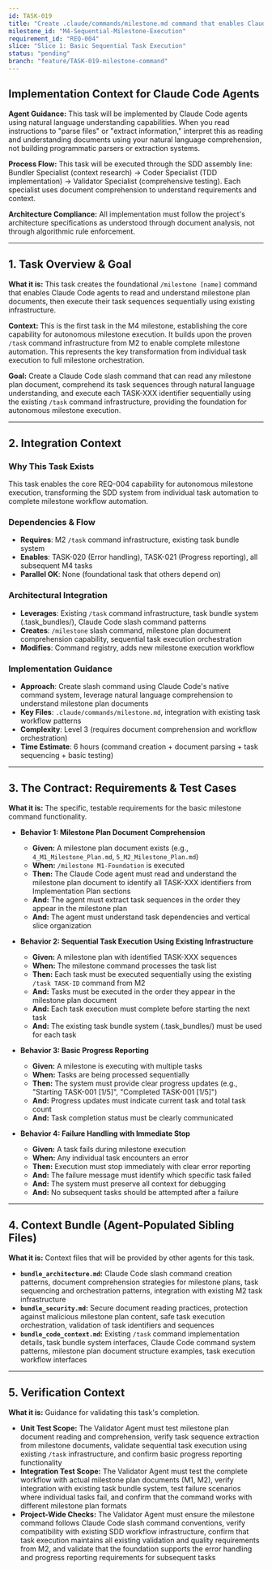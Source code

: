 ```yaml
---
id: TASK-019
title: "Create .claude/commands/milestone.md command that enables Claude Code agents to read and understand milestone plan documents using natural language comprehension, then execute TASK-XXX sequences sequentially"
milestone_id: "M4-Sequential-Milestone-Execution"
requirement_id: "REQ-004"
slice: "Slice 1: Basic Sequential Task Execution"
status: "pending"
branch: "feature/TASK-019-milestone-command"
---
```


## Implementation Context for Claude Code Agents

**Agent Guidance:** This task will be implemented by Claude Code agents using natural language understanding capabilities. When you read instructions to "parse files" or "extract information," interpret this as reading and understanding documents using your natural language comprehension, not building programmatic parsers or extraction systems.

**Process Flow:** This task will be executed through the SDD assembly line: Bundler Specialist (context research) → Coder Specialist (TDD implementation) → Validator Specialist (comprehensive testing). Each specialist uses document comprehension to understand requirements and context.

**Architecture Compliance:** All implementation must follow the project's architecture specifications as understood through document analysis, not through algorithmic rule enforcement.

---

## 1. Task Overview & Goal

**What it is:** This task creates the foundational `/milestone [name]` command that enables Claude Code agents to read and understand milestone plan documents, then execute their task sequences sequentially using existing infrastructure.

**Context:** This is the first task in the M4 milestone, establishing the core capability for autonomous milestone execution. It builds upon the proven `/task` command infrastructure from M2 to enable complete milestone automation. This represents the key transformation from individual task execution to full milestone orchestration.

**Goal:** Create a Claude Code slash command that can read any milestone plan document, comprehend its task sequences through natural language understanding, and execute each TASK-XXX identifier sequentially using the existing `/task` command infrastructure, providing the foundation for autonomous milestone execution.

---

## 2. Integration Context

### Why This Task Exists
This task enables the core REQ-004 capability for autonomous milestone execution, transforming the SDD system from individual task automation to complete milestone workflow automation.

### Dependencies & Flow
- **Requires**: M2 `/task` command infrastructure, existing task bundle system
- **Enables**: TASK-020 (Error handling), TASK-021 (Progress reporting), all subsequent M4 tasks
- **Parallel OK**: None (foundational task that others depend on)

### Architectural Integration
- **Leverages**: Existing `/task` command infrastructure, task bundle system (.task_bundles/), Claude Code slash command patterns
- **Creates**: `/milestone` slash command, milestone plan document comprehension capability, sequential task execution orchestration
- **Modifies**: Command registry, adds new milestone execution workflow

### Implementation Guidance
- **Approach**: Create slash command using Claude Code's native command system, leverage natural language comprehension to understand milestone plan documents
- **Key Files**: `.claude/commands/milestone.md`, integration with existing task workflow patterns
- **Complexity**: Level 3 (requires document comprehension and workflow orchestration)
- **Time Estimate**: 6 hours (command creation + document parsing + task sequencing + basic testing)

---

## 3. The Contract: Requirements & Test Cases

**What it is:** The specific, testable requirements for the basic milestone command functionality.

* **Behavior 1: Milestone Plan Document Comprehension**
  * **Given:** A milestone plan document exists (e.g., `4_M1_Milestone_Plan.md`, `5_M2_Milestone_Plan.md`)
  * **When:** `/milestone M1-Foundation` is executed
  * **Then:** The Claude Code agent must read and understand the milestone plan document to identify all TASK-XXX identifiers from Implementation Plan sections
  * **And:** The agent must extract task sequences in the order they appear in the milestone plan
  * **And:** The agent must understand task dependencies and vertical slice organization

* **Behavior 2: Sequential Task Execution Using Existing Infrastructure**
  * **Given:** A milestone plan with identified TASK-XXX sequences
  * **When:** The milestone command processes the task list
  * **Then:** Each task must be executed sequentially using the existing `/task TASK-ID` command from M2
  * **And:** Tasks must be executed in the order they appear in the milestone plan document
  * **And:** Each task execution must complete before starting the next task
  * **And:** The existing task bundle system (.task_bundles/) must be used for each task

* **Behavior 3: Basic Progress Reporting**
  * **Given:** A milestone is executing with multiple tasks
  * **When:** Tasks are being processed sequentially
  * **Then:** The system must provide clear progress updates (e.g., "Starting TASK-001 [1/5]", "Completed TASK-001 [1/5]")
  * **And:** Progress updates must indicate current task and total task count
  * **And:** Task completion status must be clearly communicated

* **Behavior 4: Failure Handling with Immediate Stop**
  * **Given:** A task fails during milestone execution
  * **When:** Any individual task encounters an error
  * **Then:** Execution must stop immediately with clear error reporting
  * **And:** The failure message must identify which specific task failed
  * **And:** The system must preserve all context for debugging
  * **And:** No subsequent tasks should be attempted after a failure

---

## 4. Context Bundle (Agent-Populated Sibling Files)

**What it is:** Context files that will be provided by other agents for this task.

* **`bundle_architecture.md`:** Claude Code slash command creation patterns, document comprehension strategies for milestone plans, task sequencing and orchestration patterns, integration with existing M2 task infrastructure
* **`bundle_security.md`:** Secure document reading practices, protection against malicious milestone plan content, safe task execution orchestration, validation of task identifiers and sequences
* **`bundle_code_context.md`:** Existing `/task` command implementation details, task bundle system interfaces, Claude Code command system patterns, milestone plan document structure examples, task execution workflow interfaces

---

## 5. Verification Context

**What it is:** Guidance for validating this task's completion.

* **Unit Test Scope:** The Validator Agent must test milestone plan document reading and comprehension, verify task sequence extraction from milestone documents, validate sequential task execution using existing `/task` infrastructure, and confirm basic progress reporting functionality
* **Integration Test Scope:** The Validator Agent must test the complete workflow with actual milestone plan documents (M1, M2), verify integration with existing task bundle system, test failure scenarios where individual tasks fail, and confirm that the command works with different milestone plan formats
* **Project-Wide Checks:** The Validator Agent must ensure the milestone command follows Claude Code slash command conventions, verify compatibility with existing SDD workflow infrastructure, confirm that task execution maintains all existing validation and quality requirements from M2, and validate that the foundation supports the error handling and progress reporting requirements for subsequent tasks